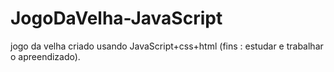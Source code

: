 # JogoDaVelha-JavaScript
jogo da velha criado usando JavaScript+css+html (fins : estudar e trabalhar o apreendizado).
